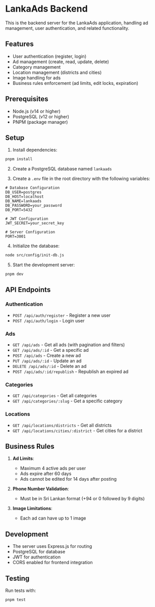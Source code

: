 # LankaAds Backend

This is the backend server for the LankaAds application, handling ad management, user authentication, and related functionality.

## Features

- User authentication (register, login)
- Ad management (create, read, update, delete)
- Category management
- Location management (districts and cities)
- Image handling for ads
- Business rules enforcement (ad limits, edit locks, expiration)

## Prerequisites

- Node.js (v14 or higher)
- PostgreSQL (v12 or higher)
- PNPM (package manager)

## Setup

1. Install dependencies:
```bash
pnpm install
```

2. Create a PostgreSQL database named `lankaads`

3. Create a `.env` file in the root directory with the following variables:
```env
# Database Configuration
DB_USER=postgres
DB_HOST=localhost
DB_NAME=lankaads
DB_PASSWORD=your_password
DB_PORT=5432

# JWT Configuration
JWT_SECRET=your_secret_key

# Server Configuration
PORT=3001
```

4. Initialize the database:
```bash
node src/config/init-db.js
```

5. Start the development server:
```bash
pnpm dev
```

## API Endpoints

### Authentication
- `POST /api/auth/register` - Register a new user
- `POST /api/auth/login` - Login user

### Ads
- `GET /api/ads` - Get all ads (with pagination and filters)
- `GET /api/ads/:id` - Get a specific ad
- `POST /api/ads` - Create a new ad
- `PUT /api/ads/:id` - Update an ad
- `DELETE /api/ads/:id` - Delete an ad
- `POST /api/ads/:id/republish` - Republish an expired ad

### Categories
- `GET /api/categories` - Get all categories
- `GET /api/categories/:slug` - Get a specific category

### Locations
- `GET /api/locations/districts` - Get all districts
- `GET /api/locations/cities/:district` - Get cities for a district

## Business Rules

1. **Ad Limits**:
   - Maximum 4 active ads per user
   - Ads expire after 60 days
   - Ads cannot be edited for 14 days after posting

2. **Phone Number Validation**:
   - Must be in Sri Lankan format (+94 or 0 followed by 9 digits)

3. **Image Limitations**:
   - Each ad can have up to 1 image

## Development

- The server uses Express.js for routing
- PostgreSQL for database
- JWT for authentication
- CORS enabled for frontend integration

## Testing

Run tests with:
```bash
pnpm test
``` 